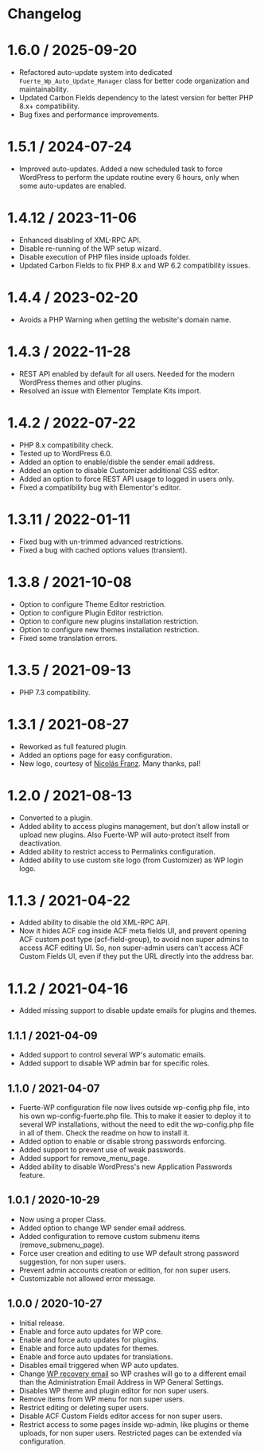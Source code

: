 # Changelog

# 1.6.0 / 2025-09-20
- Refactored auto-update system into dedicated `Fuerte_Wp_Auto_Update_Manager` class for better code organization and maintainability.
- Updated Carbon Fields dependency to the latest version for better PHP 8.x+ compatibility.
- Bug fixes and performance improvements.

# 1.5.1 / 2024-07-24
- Improved auto-updates. Added a new scheduled task to force WordPress to perform the update routine every 6 hours, only when some auto-updates are enabled.

# 1.4.12 / 2023-11-06
- Enhanced disabling of XML-RPC API.
- Disable re-running of the WP setup wizard.
- Disable execution of PHP files inside uploads folder.
- Updated Carbon Fields to fix PHP 8.x and WP 6.2 compatibility issues.

# 1.4.4 / 2023-02-20
- Avoids a PHP Warning when getting the website's domain name.

# 1.4.3 / 2022-11-28
- REST API enabled by default for all users. Needed for the modern WordPress themes and other plugins.
- Resolved an issue with Elementor Template Kits import.

# 1.4.2 / 2022-07-22
- PHP 8.x compatibility check.
- Tested up to WordPress 6.0.
- Added an option to enable/disble the sender email address.
- Added an option to disable Customizer additional CSS editor.
- Added an option to force REST API usage to logged in users only.
- Fixed a compatibility bug with Elementor's editor.

# 1.3.11 / 2022-01-11
- Fixed bug with un-trimmed advanced restrictions.
- Fixed a bug with cached options values (transient).

# 1.3.8 / 2021-10-08
- Option to configure Theme Editor restriction.
- Option to configure Plugin Editor restriction.
- Option to configure new plugins installation restriction.
- Option to configure new themes installation restriction.
- Fixed some translation errors.

# 1.3.5 / 2021-09-13
- PHP 7.3 compatibility.

# 1.3.1 / 2021-08-27
- Reworked as full featured plugin.
- Added an options page for easy configuration.
- New logo, courtesy of [Nicolás Franz](https://nicolasfranz.com). Many thanks, pal!

# 1.2.0 / 2021-08-13
- Converted to a plugin.
- Added ability to access plugins management, but don't allow install or upload new plugins. Also Fuerte-WP will auto-protect itself from deactivation.
- Added ability to restrict access to Permalinks configuration.
- Added ability to use custom site logo (from Customizer) as WP login logo.

# 1.1.3 / 2021-04-22
- Added ability to disable the old XML-RPC API.
- Now it hides ACF cog inside ACF meta fields UI, and prevent opening ACF custom post type (acf-field-group), to avoid non super admins to access ACF editing UI. So, non super-admin users can't access ACF Custom Fields UI, even if they put the URL directly into the address bar.

# 1.1.2 / 2021-04-16
- Added missing support to disable update emails for plugins and themes.

## 1.1.1 / 2021-04-09
- Added support to control several WP's automatic emails.
- Added support to disable WP admin bar for specific roles.

## 1.1.0 / 2021-04-07
- Fuerte-WP configuration file now lives outside wp-config.php file, into his own wp-config-fuerte.php file. This to make it easier to deploy it to several WP installations, without the need to edit the wp-config.php file in all of them. Check the readme on how to install it.
- Added option to enable or disable strong passwords enforcing.
- Added support to prevent use of weak passwords.
- Added support for remove_menu_page.
- Added ability to disable WordPress's new Application Passwords feature.

## 1.0.1 / 2020-10-29
- Now using a proper Class.
- Added option to change WP sender email address.
- Added configuration to remove custom submenu items (remove_submenu_page).
- Force user creation and editing to use WP default strong password suggestion, for non super users.
- Prevent admin accounts creation or edition, for non super users.
- Customizable not allowed error message.

## 1.0.0 / 2020-10-27
- Initial release.
- Enable and force auto updates for WP core.
- Enable and force auto updates for plugins.
- Enable and force auto updates for themes.
- Enable and force auto updates for translations.
- Disables email triggered when WP auto updates.
- Change [WP recovery email](https://make.wordpress.org/core/2019/04/16/fatal-error-recovery-mode-in-5-2/) so WP crashes will go to a different email than the Administration Email Address in WP General Settings.
- Disables WP theme and plugin editor for non super users.
- Remove items from WP menu for non super users.
- Restrict editing or deleting super users.
- Disable ACF Custom Fields editor access for non super users.
- Restrict access to some pages inside wp-admin, like plugins or theme uploads, for non super users. Restricted pages can be extended vía configuration.
